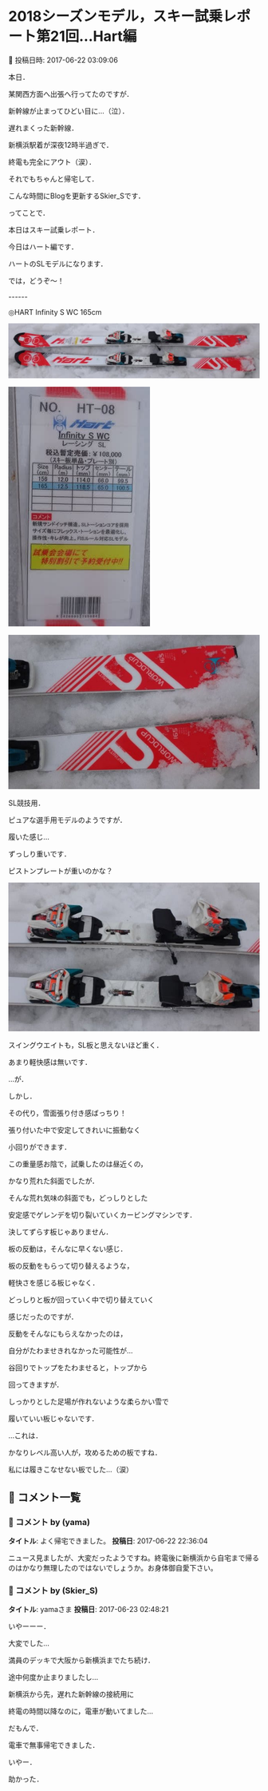 # 2018シーズンモデル，スキー試乗レポート第21回…Hart編

📅 投稿日時: 2017-06-22 03:09:06

本日．


某関西方面へ出張へ行ってたのですが．


新幹線が止まってひどい目に…（泣）．





遅れまくった新幹線．


新横浜駅着が深夜12時半過ぎで．


終電も完全にアウト（涙）．





それでもちゃんと帰宅して．


こんな時間にBlogを更新するSkier_Sです．





ってことで．


本日はスキー試乗レポート．





今日はハート編です．


ハートのSLモデルになります．


では，どうぞ～！


------[]()





◎HART Infinity S WC 165cm







![a57d7c793017db22075e9e43ee025429.jpg](images/a57d7c793017db22075e9e43ee025429.jpg)









![208c9862cae17a1cd36cef03ed1c2177.jpg](images/208c9862cae17a1cd36cef03ed1c2177.jpg)









![1d753a6a5506e6e57f6867a854eeeeb6.jpg](images/1d753a6a5506e6e57f6867a854eeeeb6.jpg)







SL競技用．





ピュアな選手用モデルのようですが．


履いた感じ…


ずっしり重いです．


ピストンプレートが重いのかな？




![e21b4e2abbe04a4c940e0b1d5d74e9f8.jpg](images/e21b4e2abbe04a4c940e0b1d5d74e9f8.jpg)







スイングウエイトも，SL板と思えないほど重く．


あまり軽快感は無いです．


…が．


しかし．


その代り，雪面張り付き感ばっちり！


張り付いた中で安定してきれいに振動なく


小回りができます．





この重量感お陰で，試乗したのは昼近くの，


かなり荒れた斜面でしたが．


そんな荒れ気味の斜面でも，どっしりとした


安定感でゲレンデを切り裂いていくカービングマシンです．


決してずらす板じゃありません．





板の反動は，そんなに早くない感じ．


板の反動をもらって切り替えるような，


軽快さを感じる板じゃなく．


どっしりと板が回っていく中で切り替えていく


感じだったのですが．


反動をそんなにもらえなかったのは，


自分がたわませきれなかった可能性が…





谷回りでトップをたわませると，トップから


回ってきますが．


しっかりとした足場が作れないような柔らかい雪で


履いていい板じゃないです．





…これは．


かなりレベル高い人が，攻めるための板ですね．


私には履きこなせない板でした…（涙）

## 💬 コメント一覧

### 💬 コメント by (yama)
**タイトル**: よく帰宅できました。
**投稿日**: 2017-06-22 22:36:04

ニュース見ましたが、大変だったようですね。終電後に新横浜から自宅まで帰るのはかなり無理したのではないでしょうか。お身体御自愛下さい。

### 💬 コメント by (Skier_S)
**タイトル**: yamaさま
**投稿日**: 2017-06-23 02:48:21

いやーーー．

大変でした…

満員のデッキで大阪から新横浜までたち続け．

途中何度か止まりましたし…



新横浜から先，遅れた新幹線の接続用に

終電の時間以降なのに，電車が動いてました…

だもんで．

電車で無事帰宅できました．

いやー．

助かった．

